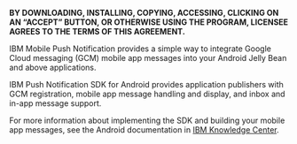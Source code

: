 **BY DOWNLOADING, INSTALLING, COPYING, ACCESSING, CLICKING ON AN “ACCEPT” BUTTON, OR OTHERWISE USING THE PROGRAM, LICENSEE AGREES TO THE TERMS OF THIS AGREEMENT.**

IBM Mobile Push Notification provides a simple way to integrate Google Cloud messaging (GCM) mobile app messages into your Android Jelly Bean and above applications.

IBM Push Notification SDK for Android provides application publishers with GCM registration, mobile app message handling and display, and inbox and in-app message support.

For more information about implementing the SDK and building your mobile app messages, see the Android documentation in [IBM Knowledge Center](https://www.ibm.com/support/knowledgecenter/SSMRK7_3.0.0/AppPush/kc_welcome_apppush.html
).
